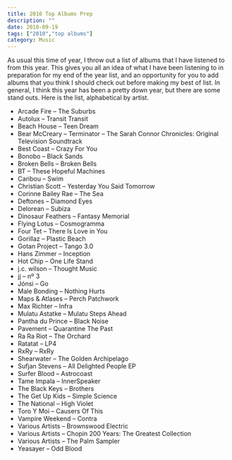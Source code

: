 ```yaml
---
title: 2010 Top Albums Prep
description: ""
date: 2010-09-19
tags: ["2010","top albums"]
category: Music
---
```



<p>As usual this time of year, I throw out a list of albums that I have listened to from this year. This gives you all an idea of what I have been listening to in preparation for my end of the year list, and an opportunity for you to add albums that you think I should check out before making my best of list. In general, I think this year has been a pretty down year, but there are some stand outs. Here is the list, alphabetical by artist.</p>

<ul>

<li>Arcade Fire – The Suburbs</li>

<li>Autolux – Transit Transit</li>

<li>Beach House – Teen Dream</li>

<li>Bear McCreary – Terminator – The Sarah Connor Chronicles: Original Television Soundtrack</li>

<li>Best Coast – Crazy For You</li>

<li>Bonobo – Black Sands</li>

<li>Broken Bells – Broken Bells</li>

<li>BT – These Hopeful Machines</li>

<li>Caribou – Swim</li>

<li>Christian Scott – Yesterday You Said Tomorrow</li>

<li>Corinne Bailey Rae – The Sea</li>

<li>Deftones – Diamond Eyes</li>

<li>Delorean – Subiza</li>

<li>Dinosaur Feathers – Fantasy Memorial</li>

<li>Flying Lotus – Cosmogramma</li>

<li>Four Tet – There Is Love in You</li>

<li>Gorillaz – Plastic Beach</li>

<li>Gotan Project – Tango 3.0</li>

<li>Hans Zimmer – Inception</li>

<li>Hot Chip – One Life Stand</li>

<li>j.c. wilson – Thought Music</li>

<li>jj – nº 3</li>

<li>Jónsi – Go</li>

<li>Male Bonding – Nothing Hurts</li>

<li>Maps &amp; Atlases – Perch Patchwork</li>

<li>Max Richter – Infra</li>

<li>Mulatu Astatke – Mulatu Steps Ahead</li>

<li>Pantha du Prince – Black Noise</li>

<li>Pavement – Quarantine The Past</li>

<li>Ra Ra Riot – The Orchard</li>

<li>Ratatat – LP4</li>

<li>RxRy – RxRy</li>

<li>Shearwater – The Golden Archipelago</li>

<li>Sufjan Stevens – All Delighted People EP</li>

<li>Surfer Blood – Astrocoast</li>

<li>Tame Impala – InnerSpeaker</li>

<li>The Black Keys – Brothers</li>

<li>The Get Up Kids – Simple Science</li>

<li>The National – High Violet</li>

<li>Toro Y Moi – Causers Of This</li>

<li>Vampire Weekend – Contra</li>

<li>Various Artists – Brownswood Electric</li>

<li>Various Artists – Chopin 200 Years: The Greatest Collection</li>

<li>Various Artists – The Palm Sampler</li>

<li>Yeasayer – Odd Blood</li>

</ul>

